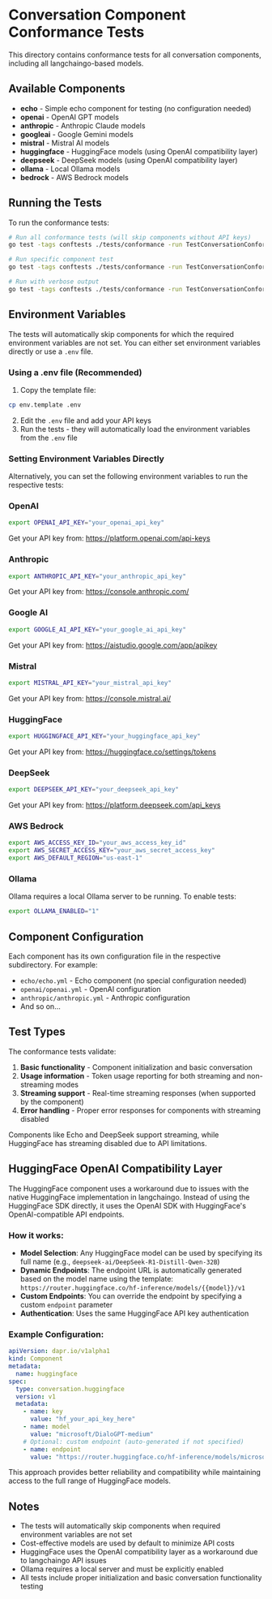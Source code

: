 # Conversation Component Conformance Tests

This directory contains conformance tests for all conversation components, including all langchaingo-based models.

## Available Components

- **echo** - Simple echo component for testing (no configuration needed)
- **openai** - OpenAI GPT models
- **anthropic** - Anthropic Claude models  
- **googleai** - Google Gemini models
- **mistral** - Mistral AI models
- **huggingface** - HuggingFace models (using OpenAI compatibility layer)
- **deepseek** - DeepSeek models (using OpenAI compatibility layer)
- **ollama** - Local Ollama models
- **bedrock** - AWS Bedrock models

## Running the Tests

To run the conformance tests:

```bash
# Run all conformance tests (will skip components without API keys)
go test -tags conftests ./tests/conformance -run TestConversationConformance -timeout 30s

# Run specific component test
go test -tags conftests ./tests/conformance -run TestConversationConformance/openai -timeout 30s

# Run with verbose output
go test -tags conftests ./tests/conformance -run TestConversationConformance -v -timeout 30s
```

## Environment Variables

The tests will automatically skip components for which the required environment variables are not set. You can either set environment variables directly or use a `.env` file.

### Using a .env file (Recommended)

1. Copy the template file:
```bash
cp env.template .env
```

2. Edit the `.env` file and add your API keys
3. Run the tests - they will automatically load the environment variables from the `.env` file

### Setting Environment Variables Directly

Alternatively, you can set the following environment variables to run the respective tests:

### OpenAI
```bash
export OPENAI_API_KEY="your_openai_api_key"
```
Get your API key from: https://platform.openai.com/api-keys

### Anthropic
```bash
export ANTHROPIC_API_KEY="your_anthropic_api_key"
```
Get your API key from: https://console.anthropic.com/

### Google AI
```bash
export GOOGLE_AI_API_KEY="your_google_ai_api_key"
```
Get your API key from: https://aistudio.google.com/app/apikey

### Mistral
```bash
export MISTRAL_API_KEY="your_mistral_api_key"
```
Get your API key from: https://console.mistral.ai/

### HuggingFace
```bash
export HUGGINGFACE_API_KEY="your_huggingface_api_key"
```
Get your API key from: https://huggingface.co/settings/tokens

### DeepSeek
```bash
export DEEPSEEK_API_KEY="your_deepseek_api_key"
```
Get your API key from: https://platform.deepseek.com/api_keys

### AWS Bedrock
```bash
export AWS_ACCESS_KEY_ID="your_aws_access_key_id"
export AWS_SECRET_ACCESS_KEY="your_aws_secret_access_key"
export AWS_DEFAULT_REGION="us-east-1"
```

### Ollama
Ollama requires a local Ollama server to be running. To enable tests:
```bash
export OLLAMA_ENABLED="1"
```

## Component Configuration

Each component has its own configuration file in the respective subdirectory. For example:
- `echo/echo.yml` - Echo component (no special configuration needed)
- `openai/openai.yml` - OpenAI configuration
- `anthropic/anthropic.yml` - Anthropic configuration
- And so on...

## Test Types

The conformance tests validate:
1. **Basic functionality** - Component initialization and basic conversation
2. **Usage information** - Token usage reporting for both streaming and non-streaming modes
3. **Streaming support** - Real-time streaming responses (when supported by the component)
4. **Error handling** - Proper error responses for components with streaming disabled

Components like Echo and DeepSeek support streaming, while HuggingFace has streaming disabled due to API limitations.

## HuggingFace OpenAI Compatibility Layer

The HuggingFace component uses a workaround due to issues with the native HuggingFace implementation in langchaingo. Instead of using the HuggingFace SDK directly, it uses the OpenAI SDK with HuggingFace's OpenAI-compatible API endpoints.

### How it works:
- **Model Selection**: Any HuggingFace model can be used by specifying its full name (e.g., `deepseek-ai/DeepSeek-R1-Distill-Qwen-32B`)
- **Dynamic Endpoints**: The endpoint URL is automatically generated based on the model name using the template: `https://router.huggingface.co/hf-inference/models/{{model}}/v1`
- **Custom Endpoints**: You can override the endpoint by specifying a custom `endpoint` parameter
- **Authentication**: Uses the same HuggingFace API key authentication

### Example Configuration:
```yaml
apiVersion: dapr.io/v1alpha1
kind: Component
metadata:
  name: huggingface
spec:
  type: conversation.huggingface
  version: v1
  metadata:
    - name: key
      value: "hf_your_api_key_here"
    - name: model
      value: "microsoft/DialoGPT-medium"
    # Optional: custom endpoint (auto-generated if not specified)
    - name: endpoint
      value: "https://router.huggingface.co/hf-inference/models/microsoft/DialoGPT-medium/v1"
```

This approach provides better reliability and compatibility while maintaining access to the full range of HuggingFace models.

## Notes

- The tests will automatically skip components when required environment variables are not set
- Cost-effective models are used by default to minimize API costs
- HuggingFace uses the OpenAI compatibility layer as a workaround due to langchaingo API issues
- Ollama requires a local server and must be explicitly enabled
- All tests include proper initialization and basic conversation functionality testing 
